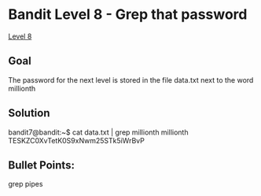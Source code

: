 Bandit Level 8 - Grep that password 
===================================

[Level 8](https://overthewire.org/wargames/bandit/bandit8.html)

Goal
----

The password for the next level is stored in the file data.txt next to the word millionth

Solution
--------

bandit7@bandit:~$ cat data.txt | grep millionth
millionth	TESKZC0XvTetK0S9xNwm25STk5iWrBvP


Bullet Points:
--------------

grep
pipes
